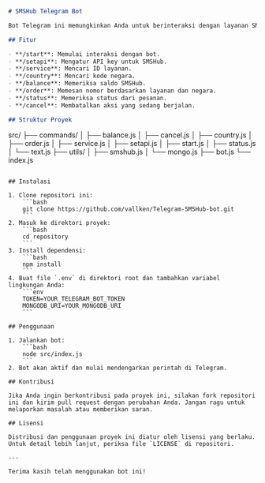 ```markdown
# SMSHub Telegram Bot

Bot Telegram ini memungkinkan Anda untuk berinteraksi dengan layanan SMSHub melalui berbagai perintah. Anda dapat memeriksa saldo, memesan nomor, membatalkan aksi, dan banyak lagi.

## Fitur

- **/start**: Memulai interaksi dengan bot.
- **/setapi**: Mengatur API key untuk SMSHub.
- **/service**: Mencari ID layanan.
- **/country**: Mencari kode negara.
- **/balance**: Memeriksa saldo SMSHub.
- **/order**: Memesan nomor berdasarkan layanan dan negara.
- **/status**: Memeriksa status dari pesanan.
- **/cancel**: Membatalkan aksi yang sedang berjalan.

## Struktur Proyek

```
src/
  ├── commands/
  │   ├── balance.js
  │   ├── cancel.js
  │   ├── country.js
  │   ├── order.js
  │   ├── service.js
  │   ├── setapi.js
  │   ├── start.js
  │   ├── status.js
  │   └── text.js
  ├── utils/
  │   ├── smshub.js
  │   └── mongo.js
  ├── bot.js
  └── index.js
```

## Instalasi

1. Clone repositori ini:
    ```bash
    git clone https://github.com/vallken/Telegram-SMSHub-bot.git
    ```
2. Masuk ke direktori proyek:
    ```bash
    cd repository
    ```
3. Install dependensi:
    ```bash
    npm install
    ```
4. Buat file `.env` di direktori root dan tambahkan variabel lingkungan Anda:
    ```env
    TOKEN=YOUR_TELEGRAM_BOT_TOKEN
    MONGODB_URI=YOUR_MONGODB_URI
    ```

## Penggunaan

1. Jalankan bot:
    ```bash
    node src/index.js
    ```
2. Bot akan aktif dan mulai mendengarkan perintah di Telegram.

## Kontribusi

Jika Anda ingin berkontribusi pada proyek ini, silakan fork repositori ini dan kirim pull request dengan perubahan Anda. Jangan ragu untuk melaporkan masalah atau memberikan saran.

## Lisensi

Distribusi dan penggunaan proyek ini diatur oleh lisensi yang berlaku. Untuk detail lebih lanjut, periksa file `LICENSE` di repositori.

---

Terima kasih telah menggunakan bot ini!
```